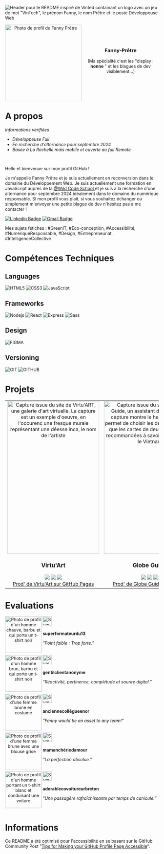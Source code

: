 
![Header pour le README inspiré de Vinted containant un logo avec un jeu de mot "VinTech", le prénom Fanny, le nom Prêtre et le poste Développeuse Web](https://github.com/fanny-pretre/fanny-pretre/assets/158457597/b3910450-f1d6-4598-9145-ccefc5fda686)


<div align='center' >
<img src='https://lh3.googleusercontent.com/pw/AP1GczN99vi-zKiSJx8_30zWb9_bpK9Vdeun5DbHEFa5SSw0VX-PVgFCKdFDqFhH0xlOAAuAI8vJiv6hFlmCzeE0fFGR66DWakMzCc2JrOPWeQc-cPpgXHoBFxTIK7biC7wRzdIVmuyIktTjQcw-hvLO5pBZvYMBsDyjbRYMLGMIGCQUbqWIuyFVwqmE5xHUhd8t9P2fenGQyIicbR22gvK3uZxBtt2N5F_DtPzAv9KM4d_p1-BVDP9qNu4os0Qpj9NtxQZRpIshS4rSOytdmjqiZj06BGtGycU4RPssVXvTcshQ9Kjpx8Xng7-kJK_KY8HliPVgXiCpTyQNtxM07XOHZ-dIGNHjPHsZ_hDIQY06FBIGpSwZdyke2c-1UBRMuvX6GXC0QoDWzvHjJE780rKUxfLleGIBEh1-VOmN12NlHd_68IKnE7wHHBoYtximlxWp1yNmjjO5ZJYgdOQwOpD3yzURA3XPGtfylzSTrZfAxjf7ZR6E8wkJsENUlLRbEGoZhMGC7IrWaG_mGL6ekpxLgDvpVRDTA13b2iNM44JWhdIVjIwWBpp7fBJR5XMwDel0rolwPL8jvrYLfprvsfQD6XbN85KWGcJa11eRGzFJdCkiTCzOs57pLcMoWS_7IVmSioU1coRQYwBynF635WWl83JL5gzD5i8iMj0gYFKJS6phkqCYwqWSLlf8Pe5mwmv7IjpUuylDW8skVe5rb2nPOXVOlQ5isuxOheNbNTU7rm397p6jVVsTLsydkhnS591nU4c2GcjAwMYm0HmsXBUNhlucD34UK_jbNU0GAR6W8g4GLVaZGL51LSQJY_T7fUvyDc6s3gV5mwNs4x5DRaW1UD2rfxFoAVbocvcN-Qv7PszkotdItAs5oL8QU_lChkWSYVz-0W3bkC43RNa8ztfsf0qwvA=w500-h500-s-no?authuser=0' align='left' height='250' alt="Photo de profil de Fanny Prêtre" >
<br>
<br>
<br>  
<h3 align='center'> Fanny-Prêtre  </h3> 
<p> (Ma spécialité c'est les "display : <strong> nonne </strong>" et les blagues de dev visiblement...)</p>

<br />
</div>

<br>
<br>
<br>



# A propos

<div>
<p> <em> Informations vérifiées </em> </p>
  <ul>
<li> <em> Développeuse Full  </em> </li>  
<li> <em> En recherche d'alternance pour septembre 2024  </em> </li> 
<li> <em> Basée à La Rochelle mais mobile et ouverte au full Remote  </em> </li>
</ul>
</div><br>

<div>
<p> Hello et bienvenue sur mon profil GitHub ! <p>
<p> Je m'appelle Fanny Prêtre et je suis actuellement en reconversion dans le domaine du Développement Web. Je suis actuellement une formation en JavaScript auprès de la <a href="https://www.wildcodeschool.com/fr-fr//"> @Wild Code School  </a> et je suis à la recherche d'une alternance pour septembre 2024 idéalement dans le domaine du numérique responsable. Si mon profil vous plait, si vous souhaitez échanger ou simplement m'envoyer une petite blague de dev n'hésitez pas à me contacter !    </p>

[![Linkedin Badge](https://img.shields.io/badge/-fpretre-057682?style=flat&logo=Linkedin&logoColor=white&link=https://www.linkedin.com/in/fanny-prêtre-723630114/)](https://www.linkedin.com/in/fanny-pr%C3%AAtre-723630114/)
[![Gmail Badge](https://img.shields.io/badge/-fanny.pretre-057682?style=flat&logo=Gmail&logoColor=white&link=mailto:fanny.pretre@gmail.com)](mailto:fanny.pretre@gmail.com)
<p> Mes sujets fétiches : <span> #GreenIT, #Eco-conception, #Accessibilité, #NumériqueResponsable, #Design, #Entrepreneuriat, #IntelligenceCollective </p>
</div> 

# Compétences Techniques

## Languages

![HTML5](https://img.shields.io/badge/-HTML5-057682?style=flat&logo=html5&logoColor=white)
![CSS3](https://img.shields.io/badge/-CSS3-057682?style=flat&logo=css3)
![JavaScript](https://img.shields.io/badge/-JavaScript-057682?style=flat&logo=javascript&logoColor=white)


## Frameworks

![Nodejs](https://img.shields.io/badge/-Nodejs-057682?style=flat&logo=Node.js&logoColor=white)
![React](https://img.shields.io/badge/-React-057682?style=flat&logo=react&logoColor=white)
![Express](https://img.shields.io/badge/-Express-057682?style=flat&logo=react&logoColor=white)
![Sass](https://img.shields.io/badge/-Sass-057682?style=flat&logo=sass&logoColor=white)


## Design

![FIGMA](https://img.shields.io/badge/-Figma-057682?style=flat&logo=sql&logoColor=white)


## Versioning
![GIT](https://img.shields.io/badge/-Git-057682?style=flat&logo=sql&logoColor=white)
![GITHUB](https://img.shields.io/badge/-GitHub-057682?style=flat&logo=sql&logoColor=white)


# Projets

<table>
  <tr>
    <td>
      <div align="center">
        <img src="https://lh3.googleusercontent.com/pw/AP1GczMjQuEmrC1gfEyuGdANq4YyFen_TJpbqgAc8u2s3wB30uwdsK5_wP-nbAyiChqOQdPEZid-7eczJ6_56nfm6f6coHSEK0cPJUdOqoaMAx9ofVZTVWeSX-PcGLVyIQlD7HOhEVbhs-VqCCc_mvJubs4XtY64buTnwJFn2WxV6NUUVVxTY4bKfz-bectzAXmMfVVMUPTNr9Kqtk9CKXZpufdYbMi5eAibyrGmpPechr_BqiRlDbhkrGkTDZOkxNe4fnh5T7BnUfVrmu_4FE776avt_lorHnHTFBHNGiAuBieo-OETzstH_arQYbWGXACZUl9fGvhkT18Jo0uK9VQvj97LzV2f4tIaFREfgFDg32XEGIfIS-3ALCQAt2SttWTT8Y4AEw3uycOUtE6sGjf7CYlFT9cNYI9yKKBmS7hYcKBrCycGGpEf5FTE1LfuC51gXZRTgXmm5096uQosj6lwj-zrdD5IpykI9beIu8O4hrgH-yxEep-W2pC_3mA0re5rqWaDcDSJvac1T5xYDGhkn45uzL4Mxz98zABgDq2xLh8mU3x2YftEri3mc6W8ie2ZNu-kTihMY9zn9HuArLXrvtC8x4eNOnQfZzq11ApGYX7fCjaccpK_s--TX4wQpARFnW8Ddv9VcXAQu-IpkND3qUD5ts1mQ1RtkwGx4Sy983rABBPjGtrqDjG9iOXvKv3CcYsE75fiRVKbBqNYRZrlbL80Y-HQKr00MtblPbH96F1ETlDs1KRVHNXzUpesuR8ZwgcNQsGACFMz_cGPuKbFV519uSm--OvKls2BKfgekogMYNv8g0nowCF_edo_x6aXxrsgHz_i6On2bS82wnllG24XX119Z85BHU0vQFplNSXDojZQaymaxjUAapn7hVQh-51ryRyzSWT9an_T7JmF3aYLSi0=w410-h728-s-no?authuser=0" width="300px;" height="500px;" align="center" alt="Capture issue du site de Virtu'ART, une galerie d'art virtuelle. La capture est un exemple d'oeuvre, en l'occurenc une fresque murale représentant une déesse inca, le nom de l'artiste "Lady Pink" et le titre de l'oeuvre "Fresque à Welling Court"/>
        <h3>Virtu'Art</h3>
        <img src='https://img.shields.io/badge/-JavaScript-057682?style=flat&logo=javascript&logoColor=white'>
        <img src='https://img.shields.io/badge/-HTML5-057682?style=flat&logo=html5&logoColor=white'>
        <img src='https://img.shields.io/badge/-CSS3-057682?style=flat&logo=css3'><br>
         <a href="https://fanny-pretre.github.io/art-galery-2/">
        Prod' de Virtu'Art sur GitHub Pages
      </a>
      </div>
    </td>
    <td>
      <div align="center">
        <img src="https://lh3.googleusercontent.com/pw/AP1GczOeWJfVLs5Z0iAnVc5RZtea-zIhpsBgmhC5VII58vmnKlfrIb3iEgfwiS5HnS8GN5NwOf6vg-7c1RLU1_PI8-NM7HFRtmH4QPxcmXKNMNH9hsgNuZGkN5gOlLG4ghXlhv3anix9wJIwPnkJzm--y3lbSaSebXQGSxb7uZMgRq7d5jtBGnvPbyB1n0XcVqXQhfbJQAS_HFwvLkMPNiGlqwnl075eR1BdToHQBY_Ofo2br5Z83yskd2harhcuPgiXNNjzUORNuEG8mR9uz39PR7g6N0q4oI1_eztSXimAFlJ_Ex2KAjz5CUGEL1Y0ssw3LFGrflt04XgFnvAvpoIbdnhYMgmuwq9Sk652UX11oCqgwq05IONUZP2EuDlPXG8x4XJsJV6EfvBZVcDI9_omq4ZlevqWAAKaYm83vryDGfgeq3frp6eH-DZMIZZ39ouqCg9qYMww_7GndUiixcKhRCRAf_CZyDlTNN_w7Hal6l-JOpzpoV29jWHDiErOMTQfMjfjJ1eeESx9RjpLeZ-m6Qw6vSVh363SQvA2AUw67GSZ9C06Xa06BJsPscgvvroxMCiyBhrPMdnSQZLuo397uzPi4DvGmSv6ToqEPvORz8lBsw8VzKs2JC-9W0DgMT71qKNtiWX9_lN5QiMteEtnITWBOX8-0Cl9xbVKbJqobuDJo94m8VlX1erHhk7_LElhuN3tTNrIBO2fbf5KLlAO8KJGo_8Ss-zQQh1Y4Yo-FSOdYfO8x94ufJQFzytZzcgQ9DUoKogYPZmxbGksdZVWmLtvqQpRipayq8KUYXYtwHlPvDpYf-SIftTPmSJ5j6Fx_E54miRYTUfneO9p0hEmMebdgkB9wyUNKn710wJ-S5XwXOsUZzfmM48NRaTUDf2kJjxqIePXFBSNxUu7KfYeYeDBHiA=w402-h733-s-no?authuser=0" width="300px;" height="500px;" align="center" alt="Capture issue du site de Globe Guide, un assistant de voyage. La capture montre le header bleu qui permet de choisir les destinations ainsi que les cartes de deux destinations recommandées à savoir le Mexique et le Vietnam"/>
        <h3>Globe Guide </h3>
        <img src='https://img.shields.io/badge/-API-057682?style=flat&logo=sql&logoColor=white'>
        <img src='https://img.shields.io/badge/-React-057682?style=flat&logo=react&logoColor=white'>
        <img src='https://img.shields.io/badge/-Sass-057682?style=flat&logo=sass&logoColor=white'><br>
      <a href="https://globe-guide.netlify.app/">
        Prod' de Globe Guide sur Netlify
      </a>
      </div>
    </td>
     <td>
      <div align="center">
        <img src="https://lh3.googleusercontent.com/pw/AP1GczMT1PeswJlgylHORPM_n-uBF82pD9ytVd62Tgb61GZJs8Jz6W1A32q-tBQ16-UF5VouPcpkjKlOoR4yJF1i6Zq0pjYeGIUULDJeMkrTU05r05593L6vauDEpYBzi9QdXQhfVwdE4o02QpVmrIcBJc0-RAykgUKq3NJHhzqEfG97fvJ6kvlvJZMzGgrOJEZ1HFI5PT0CbHgDnAWr_Z6Gec5ehyriYSt6teKF6ydQKGYWRfmuav6enMs-TEs8Xix2SRKVjT2c0E8Cwd95XNjLYAJLc-9G5JYvvOmplhfo2N0QwJUEUklZeMvLf_enbs1jW92NoEXGm_rqg2B5T5fTkgsq0-jmgKWSa3UHIl7igzzK6aq3Wh1hoqWpH6eTdIVb8b3P6k6yfs3st9gEJRQ52A-d5gK_kYYIjwoQEBcHIzc-feMyD-jtYnUM4u0H4uJpuylcLslXEeIUmszl8zdaDZO3GGaCytre01NAkeRIt5r3bfCKz0OMBT6jwEFHALOAN7-ulhdP5dIquUWABT7iCW1xDgHUO7VNORkHIerU_oGGXv865fx-0sOkGHKU4UDM2Zxrs0xV13qBoNJgsK4sBrikkM7nomHdOy_FKDl464Myzo-qH98Tli0OTi5q2MC3ABXjvwWmyAQW0WsPrUSX4w4kmcezWt8KXhjhdugbMPl36riC7B0UxSUf1-_Hk8axN7DPX4qYp6WIHP37-jwjuiWsWR2F5vEhq6PD1pg0Ki9IpICgpirQFmg3ByDmLkuRD39ZQBKWS3-y99Ec6noFmZO4Bs9QSWLPEQtkZSnhWkW5yfbqNHUVvghBLfOTWvc8wOiilOrQL55t0qvv9UfDu2rDgC_T1eR0tzdOBRWljf9-ZKUYNbLLPHskj8RlTdXfiyXGDt7qA6YcBn3z8e__dzLXdg=w443-h731-s-no?authuser=0" width="300px;" height="500px;" align="center" alt="Capture issue du site de SkyHook. La capture renvoie à la section joueurs iconiques et on y voit une carte représentant Michaël Jordan."/>
        <h3>Sky Hook </h3>
        <img src='https://img.shields.io/badge/-API-057682?style=flat&logo=sql&logoColor=white'>
        <img src='https://img.shields.io/badge/-React-057682?style=flat&logo=react&logoColor=white'>
        <img src='https://img.shields.io/badge/-Sass-057682?style=flat&logo=sass&logoColor=white'><br>
      <a href="https://github.com/fanny-pretre/nba-project">
       Repository de Skyhook sur GitHub
      </a>
      </div>
    </td>
  </tr>
</table>



# Evaluations

<div align='center' >
<img src="https://lh3.googleusercontent.com/pw/AP1GczMqnv-cR676a5kJM3LYXacSyh7HIpLS9yaxbeA9wQyFEuzxnrEus-7hRfn4Bbgl1cTxzKDN-iTRxKZodFBI5ba_0LuRMCiXVCmChs0kdPiFCj6Z9li3WCOZwZ_oOGjzvX50u16dGd98wLEapn6w5Q0LYmVknKu0tBS7GAZ3fC7QayX2IfmFWzU1ZZcoYyCW4_m55tB-FCNUzc2VjT8c62d0N3JLm8xO1RW_UbY1Kf4hQ-be0kxfmiZdMhCAR_oQ4oSHe82jwiERDi_P_QEtZwNLTi5dSSS4W5k8P_MSV6b6UfHFzUQS7uHmeqqza0QqKy99dXL0W5LYZ5tciU4ky4RQOLCivIfosrH655M8hGC-64TNQIt2G_4D1T4x-rNmG1oT-jXKxGIj9Q2OvG_2YQXpWotQWUqN6tjHRnI2Dn3KGCCv5Cyof1ip1RYGtRP4wQcboh_qgE_jQaptV6se15kbn7k2A0ySkSKcmqLoxslw96LVmRnGLXxoNQ_pvYg-jGbDEXYfyR-QENj6gVynlG3T8PW91TrwEEjqqpqhJIEQIsf5lRCnN8Ye2NwyTe3GX0jSK9PDqH7vezQW9RH5t3vTkOtTFtvPUIhJPV5IEFJNs3oI3ygWEqp9yPKhUHKeJ6WiYSOXHKFNuNw8SHxVQmyGSI9C5sDkHLCFDPnBACtD7Ti0FMMM6oDHpV6tqM0zV7OV_2X2tAFWdVVk0_Mp7GGT74waU9P2rhEXl6IlzywSS-fxw0Bqbs-MjGuu0BQJ5opcIHZLz67Odf60WnCi4CKklYXJcM13Bdtmrjz2snrwWqzbcIj1ZNwXCNjP8h6u6hXh99M6uPYzyFBrcLsekSs_4xSI5VMn62H_ppTxwW4oxBuvEJblvvAZwQlVdDuY-s_1UMiKJEngRmF-cmBXGvPlCVQ=w500-h500-s-no?authuser=0" align='left' height='120px' alt="Photo de profil d'un homme chauve, barbu et qui porte un t-shirt noir" >

<div align='left'>  
  <img src="https://lh3.googleusercontent.com/pw/AP1GczNlrexYKPv0VCiVQ9QbccvSdi5mSEAseOcPCy_Kg2NKUb-lFW162rWCeMZVoxvNvvBcr-4J6-FOvVuIZ5ZvF8cMq5CVNqYOezPGHZHI4hVyKioUEAZhW3tNXqZG78jFqXN_2aZ7lXsc2x8anrFSN06W860OKmijjJJLQb-OhHUGZIS60SwTA5_myCrrnw8ytv7NNP2uBVx1JebZClveAFYLCQ8KoYPbIQYPg_NRs_LNJqiYyUVxTGy82kdY1sVhyw1zd7HQTVMow_aO_TrKfK4A8_DY13uRAy_6s3SVwEcGVPAtokLEFJb-1B4kMnTHlVqf3MnHrfkJGj3S5wv8fWkXtK6DX5tWTOIz94tzvVY6qUGmd5Im44XLt5Jjr2Zhmc7nGlyeN-cmoDa9P73C4FAz7ceJySG7mht4gGjY8JGzVlJf7oZvTUKNX_p9s4CBRX1CgHO5fX5pRQTAglmDtwWw1V2kPAawpGcb44DUVx5scC9XAx9Yk59goul6PLQkICOHN1JouJsVDCawz3R-xYGoRANKhx0TSV5iRakU2wIW5gS4j5kx1WWOQlZmaBx3UAvlEQQeAcfwz5_Fri2jCxQCpeO68dIT7d24idh2ImvoZv2-d83kczm3UuKX9DegMQqjAHP9U9LQN2YrIEMT6XHrVSKapLgCJefxvdkIHVJTW2i5KTnNcbEkyNdFr905a2LUxZAWgaDLJ2YPozHZfX5mf-jUowiTLWWXWHyzflPX76ACJ-yuhox0AfzwA-3I1F1ZiOUyq3haKVlCfazvj9TGpoFq692BioYI0mHHvR_hoFZiOF5zKv6g3Do4YgT6OC4ROKIGqvr0_SeIKkr96I0NDiMZvFEjMenbecbBcImVBTIIHrNoP-W_3W1DPe7FDkOh6yW88ih4YkfwGPrPjNffa74=w187-h50-s-no?authuser=0" align='left' height='30px' alt="Symbole de notation - 5 étoiles" > 
  <br>
  <br>
  <p align='left'><strong>superformateurdu13</strong></p>
  <p><em>“Point faible : Trop forte.”</em></p>  
</div> 
<br />
</div>

<div align='center' >
<img src="https://lh3.googleusercontent.com/pw/AP1GczP_0uPs35QHd6SvPEh0M0ustWLa2K_RkypEH1VWXOtA81zoHQNhRLNiLy_g2bloEjs0yLNMPUq7NHI401E-EH9eeAmBdzSKD9nHxcsJatsU7fwPR689p24gPvFeaCcEMiQGgsUnmnl0T6runfqV_gdNXmWa4DQxehudoq6tnz_vHmF5oAeJALR3zlb6H21T1wuhxF2OsKPXBgKQjHP5Bh1KY4yiSEgM1HUr-N1cHc-Rfd9sU-349ZZb6-Z2Dx8ClBYeSjBsTBGTKSrQORLCNrB-d5ubNQQjumaDzQEFM1MguOWtRVA66f9JXu7iKIMc_B8tJlbjljGCFtSNiFLrQS5heiDIjykDeB6oTaiYQeUV8oAm9IILJDwdVOCk-TjxHLDajjHYqAkAkkQaYyy7ctVfG0uemUAEOZ77fac2j2tl-SCOziKzHDSoylBiL4xvfYQJt73L3NfmbCCyhP0gBFLCNs0APljJR-8zFUnkUKuIXSXxM_ACO3fVmh0C1aVsjdR7ql1ybiiqkK0cTZwG9Hida48rTUsO_JXuJHhuBu_58pE3zyxZnu9wSonQUnQn185ApPQ7BWnIRfBkHsgH9ap3RRp0NdPRlV9sYbPmjaAhkUyBgK0EFF0dkXmve3Uk981sESZ9F2YZ-5g3-SZzfL46dsD2mse0OQIjTVFDHODPSqRnv38q-7U3XkoMl2J-WV5lLPkbCd7T6Z8JaPQwiAyvEmxImP3QcimRU6xnFQcQaCx9xw5tyuDF3wYw0MITxGE-48ONKUpc_l61TxEr91blUcqfWzjuVm1Ot5Sx3MS0pDhYxzTPmJM7wkgLVMGGmxCgqOaStzIF1Mt_gXV07pIZDBG3M7_fMSrqskOvKmQr6y2pxatxnnRnQfjFMIUNGocpJEAkoolqXSJl6yCRtDvJIaA=w500-h500-s-no?authuser=0" align='left' height='120px' alt="Photo de profil d'un homme brun, barbu et qui porte un t-shirt noir" >

<div align='left'>  
  <img src="https://lh3.googleusercontent.com/pw/AP1GczNlrexYKPv0VCiVQ9QbccvSdi5mSEAseOcPCy_Kg2NKUb-lFW162rWCeMZVoxvNvvBcr-4J6-FOvVuIZ5ZvF8cMq5CVNqYOezPGHZHI4hVyKioUEAZhW3tNXqZG78jFqXN_2aZ7lXsc2x8anrFSN06W860OKmijjJJLQb-OhHUGZIS60SwTA5_myCrrnw8ytv7NNP2uBVx1JebZClveAFYLCQ8KoYPbIQYPg_NRs_LNJqiYyUVxTGy82kdY1sVhyw1zd7HQTVMow_aO_TrKfK4A8_DY13uRAy_6s3SVwEcGVPAtokLEFJb-1B4kMnTHlVqf3MnHrfkJGj3S5wv8fWkXtK6DX5tWTOIz94tzvVY6qUGmd5Im44XLt5Jjr2Zhmc7nGlyeN-cmoDa9P73C4FAz7ceJySG7mht4gGjY8JGzVlJf7oZvTUKNX_p9s4CBRX1CgHO5fX5pRQTAglmDtwWw1V2kPAawpGcb44DUVx5scC9XAx9Yk59goul6PLQkICOHN1JouJsVDCawz3R-xYGoRANKhx0TSV5iRakU2wIW5gS4j5kx1WWOQlZmaBx3UAvlEQQeAcfwz5_Fri2jCxQCpeO68dIT7d24idh2ImvoZv2-d83kczm3UuKX9DegMQqjAHP9U9LQN2YrIEMT6XHrVSKapLgCJefxvdkIHVJTW2i5KTnNcbEkyNdFr905a2LUxZAWgaDLJ2YPozHZfX5mf-jUowiTLWWXWHyzflPX76ACJ-yuhox0AfzwA-3I1F1ZiOUyq3haKVlCfazvj9TGpoFq692BioYI0mHHvR_hoFZiOF5zKv6g3Do4YgT6OC4ROKIGqvr0_SeIKkr96I0NDiMZvFEjMenbecbBcImVBTIIHrNoP-W_3W1DPe7FDkOh6yW88ih4YkfwGPrPjNffa74=w187-h50-s-no?authuser=0" align='left' height='30px' alt="Symbole de notation - 5 étoiles" > 
  <br>
  <br>
  <p align='left'><strong> gentilclientanonyme</strong></p>
  <p><em>“Réactivité, pertinence, complétude et sourire digital.”</em></p>  
</div> 
<br />
</div>

<div align='center' >
<img src="https://lh3.googleusercontent.com/pw/AP1GczPCKMs-1JvCN4T1_4NwEW7O93R1apjU0xgagAohiz-ix5WFB56qahz0rdc2lcpg-VnEKV6ayXnA8egKvkla7tul9KNhtUaZ7QSyJUeBCglS0bhuClKuLImp6lGLECBnXiWL1Yyg--SL9unPuiphSl2cc1ccIyj3P9odybFfKyaoVlMl4KoVwamYDO4T_xQLbWZAUD-fQI67xkm_mvPT2Rz8FIK3buRYFzwQlEtXK1FFOxiN2xEttehjhrKhGW-u0phzE6Yo31LUPHEblgcp4IGmiutKlIDCvtzb0_6xEVACsxrxj5sg6ORpByme79Oyoa0qed2QOJX2kzdtOrfG6IEbWi8YH687GDz3lj0CMaLrP7_z7PrvYLkQb9NvjvcpoKFdFNByU4Od30W8WqgA0Knqi-3Miit0A9-mbpq3qAXu-7ftvsqRYG0feA4kAPQEPQGFnfi1zf4VN25oXjqdE4lxfQRzyACzKj7maWaxZtxDoThlTATdV6INNfTSE2cenRmkkSqoN-80QBI6eu_u8BkzyMtQTQFGGl7_8Dz209Gi6nDCArIMvHYDv3pDYLKSxpfL6_C7CHh-MGg7fCfsMtpnwsnMqvsnS_fw5qhXz9-iFgYxCu27_yrJzNscbidgPM5V8x8KB3F6qqCpNLLWyZiklazf09xvrCtcMIUsIa8N4RGZdBntqowz84pLhAB_Om6cYkYrQfama4OYVFTrPZeBVMJOjf8PxrYF2bX3wNNcxW7fBNzCS7JBvUNNOV_RrqLRzIBE0vxdST2rg_bmA0wJSO2i8-SiG5zmdzSXsT-iPdYjFQG5dTH1wC4CQMhNKGwVBrNrHrV0DP8zDr9MyQsMtqRVU7EmsvbiusU3_yzVWEe52u4vyEHAdaY8e5fJDvHM6kkl1R9Sg8LOs2E5Pv1Z7Pw=w500-h500-s-no?authuser=0" align='left' height='120px' height='120px' alt="Photo de profil d'une femme brune en costume" >

<div align='left'>  
  <img src="https://lh3.googleusercontent.com/pw/AP1GczNlrexYKPv0VCiVQ9QbccvSdi5mSEAseOcPCy_Kg2NKUb-lFW162rWCeMZVoxvNvvBcr-4J6-FOvVuIZ5ZvF8cMq5CVNqYOezPGHZHI4hVyKioUEAZhW3tNXqZG78jFqXN_2aZ7lXsc2x8anrFSN06W860OKmijjJJLQb-OhHUGZIS60SwTA5_myCrrnw8ytv7NNP2uBVx1JebZClveAFYLCQ8KoYPbIQYPg_NRs_LNJqiYyUVxTGy82kdY1sVhyw1zd7HQTVMow_aO_TrKfK4A8_DY13uRAy_6s3SVwEcGVPAtokLEFJb-1B4kMnTHlVqf3MnHrfkJGj3S5wv8fWkXtK6DX5tWTOIz94tzvVY6qUGmd5Im44XLt5Jjr2Zhmc7nGlyeN-cmoDa9P73C4FAz7ceJySG7mht4gGjY8JGzVlJf7oZvTUKNX_p9s4CBRX1CgHO5fX5pRQTAglmDtwWw1V2kPAawpGcb44DUVx5scC9XAx9Yk59goul6PLQkICOHN1JouJsVDCawz3R-xYGoRANKhx0TSV5iRakU2wIW5gS4j5kx1WWOQlZmaBx3UAvlEQQeAcfwz5_Fri2jCxQCpeO68dIT7d24idh2ImvoZv2-d83kczm3UuKX9DegMQqjAHP9U9LQN2YrIEMT6XHrVSKapLgCJefxvdkIHVJTW2i5KTnNcbEkyNdFr905a2LUxZAWgaDLJ2YPozHZfX5mf-jUowiTLWWXWHyzflPX76ACJ-yuhox0AfzwA-3I1F1ZiOUyq3haKVlCfazvj9TGpoFq692BioYI0mHHvR_hoFZiOF5zKv6g3Do4YgT6OC4ROKIGqvr0_SeIKkr96I0NDiMZvFEjMenbecbBcImVBTIIHrNoP-W_3W1DPe7FDkOh6yW88ih4YkfwGPrPjNffa74=w187-h50-s-no?authuser=0" align='left' height='30px' alt="Symbole de notation - 5 étoiles"> 
  <br>
  <br>
  <p align='left'><strong>anciennecollègueenor </strong></p>
  <p><em> “Fanny would be an asset to any team!” </em></p>  
</div> 
<br />
</div>

<div align='center' >
<img src="https://lh3.googleusercontent.com/pw/AP1GczP5o1I3msODil_bd7OaoGilG19U7ogeza7abQzj6HiHEjswTOlBtF2KQNkfqERexGgyby56k0sSB-95tcWr0bApFF6XeJPuWbTrprAVWJJ1BbihO6ektgQgR6L2akg6WfGfaKs9mKSgkOKWDEgDzFdKc-MRdhTKSN5gRmAYzw_naN4D3CVZHmj3jPQIZ5BH023vicCWgtlCrNryvsD0H9y-hRpJdE6SSdiOSVFT6oB0KNv4ZdxO_bgEbXI8Vp8Wvaj9yyXFrexgEvsofm-HVYokYga5ZDa-95ltX02-i5VWxBJtPVBZVRDGIw9_b3Rnn3_fs4WeTJPOZj0N2HyO-YQRx8_FWJj1VSfs2JboYNSLm8isUwMgrhrB3lSXlTJBo1LI_OCuOa91c0LxqZxaCfx0nveMZAhs8z_5kWsYFA_-KNNUzx3-bzUr7t7MKDf3jphAxJtUJk3AUoZASor6DCm5doOYkEcrGBjDf1dgrPbY-aSYYAM-Xk8uj52ZEpMUiw37P2ji4Zt53GqyY_rcUHL5wP__IUjzKPJTNTzNx0ATstyn6JGGlFu9pnzmeVYYVdrOLFs8b6V607Ssjjizlj3bqOe-b_F_0IfuClRK7B428rvEmWZtelRIRmz3-TPZFOs0YjmLn63iPA6aTZPGNsomGEKd89zLnBilfU85B2wVlTQRKrB2H9YHsjEvXA___Xwe2yyGvjDaj5MZT1whxrgX3fwqcRGE0bIxA3NmEXOPXOKNSD4LpON9Vtimk7C22UDQXnP_ojRdrJ3vp-TgVpZblfn8RFtDfR_7do_K2uykUmH8hf5L9rx6yaUzppfBizcognriySrKpXZ9M7nrLFsmCBmlLnMoWsTMGLYArjrN11HuFjOpb5HeQHTBHZhoL4iEZR4VvvgNci2QGHgwlkyaJ9o=w500-h500-s-no?authuser=0" align='left' height='120px' alt="Photo de profil d'une femme brune avec une blouse grise" >

<div align='left'>  
  <img src="https://lh3.googleusercontent.com/pw/AP1GczNlrexYKPv0VCiVQ9QbccvSdi5mSEAseOcPCy_Kg2NKUb-lFW162rWCeMZVoxvNvvBcr-4J6-FOvVuIZ5ZvF8cMq5CVNqYOezPGHZHI4hVyKioUEAZhW3tNXqZG78jFqXN_2aZ7lXsc2x8anrFSN06W860OKmijjJJLQb-OhHUGZIS60SwTA5_myCrrnw8ytv7NNP2uBVx1JebZClveAFYLCQ8KoYPbIQYPg_NRs_LNJqiYyUVxTGy82kdY1sVhyw1zd7HQTVMow_aO_TrKfK4A8_DY13uRAy_6s3SVwEcGVPAtokLEFJb-1B4kMnTHlVqf3MnHrfkJGj3S5wv8fWkXtK6DX5tWTOIz94tzvVY6qUGmd5Im44XLt5Jjr2Zhmc7nGlyeN-cmoDa9P73C4FAz7ceJySG7mht4gGjY8JGzVlJf7oZvTUKNX_p9s4CBRX1CgHO5fX5pRQTAglmDtwWw1V2kPAawpGcb44DUVx5scC9XAx9Yk59goul6PLQkICOHN1JouJsVDCawz3R-xYGoRANKhx0TSV5iRakU2wIW5gS4j5kx1WWOQlZmaBx3UAvlEQQeAcfwz5_Fri2jCxQCpeO68dIT7d24idh2ImvoZv2-d83kczm3UuKX9DegMQqjAHP9U9LQN2YrIEMT6XHrVSKapLgCJefxvdkIHVJTW2i5KTnNcbEkyNdFr905a2LUxZAWgaDLJ2YPozHZfX5mf-jUowiTLWWXWHyzflPX76ACJ-yuhox0AfzwA-3I1F1ZiOUyq3haKVlCfazvj9TGpoFq692BioYI0mHHvR_hoFZiOF5zKv6g3Do4YgT6OC4ROKIGqvr0_SeIKkr96I0NDiMZvFEjMenbecbBcImVBTIIHrNoP-W_3W1DPe7FDkOh6yW88ih4YkfwGPrPjNffa74=w187-h50-s-no?authuser=0" align='left' height='30px' alt="Symbole de notation - 5 étoiles"> 
  <br>
  <br>
  <p align='left'><strong>mamanchériedamour </strong></p>
  <p><em>  “La perfection absolue.” </em></p>  
</div> 
<br />
</div>

<div align='center' >
<img src="https://lh3.googleusercontent.com/pw/AP1GczMyEroU7P0dPGe8X7r7FUS-deONGpIyolu8VDJ6N7w3EdnzOlTMeEj76u0wKE0jer2sXYUuDoftqUgQ-brd8rVy4ddt7nHOxZB2sZg18QB_qFP6HD4Dro_CW_E9N_7qOr7gVr07fAETwzpjFNBLp4Q3uYLpKtj6kgGx8cBn7XRVlBEJid73sr4-3uoabmF3tc3Pzin7ioY14GTDOqFJdECviOjds-W6_A-lsPeZoyef5D6Dda52Lwf4rOCrkwLKvs-lE15pvWRMzJ_hiinycQqslQhdj39nrR5XF-gkEtyox1T9wL5KmfzQ_tOI__HyJPiLikcKNdxIIItE5wqyYl6ErLLSGea3xNXz4kmhMNhZL2J2AlISTsmrtsXVgB4m84qiy-7ATUWhGLimH0cbMdAxpMdwYjJ5AUm9eI9M_rDHFAaG3ej5JB1dNGaMGrs0RgmadGuFKlQUK4EJ5oTylGXKIialhaZNJch4Jzlmosjs9FLeCS1s8MH3sBPISRAVP2kSmmLgiLcR5DkTaYXN6zSwSc9Bhvvvl0BjUFx-l6zIn30fTqyQfzjxCTWNS6CItVqEUD4RkwOtl-NKUuHcTo1dxtPOGHTLM3jGA1Uzi6qZ8A_0EArCttI9XCZQa3HmdHcHPsE5pSzw55Gzkeo971rpZTd3O8sjbfnZTj5k3v7v_Y0qcMe9B2dfkKPML2euJb-whTP1bdTH1SFfznLZwBVFFErVmFn9DxKwGW5shIIo9hJU2VaZWg9aWZ0ZgrKJKZTNXWwmysbkoii3-aOH3m5FlqrpIK44HVxMXdWp7tkMSGcy2HkSr2xXVn4mPgmLK2ASkE87ym8889EKaF8V4XrT1sk_aDAZI4o6XMsyNrma3sK59T9rd9sNYWyDWeq2jElHWDuLKS-8-x3U4McRn-aNYA=w500-h500-s-no?authuser=0" align='left' height='120px' alt="Photo de profil d'un homme portant un t-shirt blanc et conduisant une voiture">

<div align='left'>  
  <img src="https://lh3.googleusercontent.com/pw/AP1GczNlrexYKPv0VCiVQ9QbccvSdi5mSEAseOcPCy_Kg2NKUb-lFW162rWCeMZVoxvNvvBcr-4J6-FOvVuIZ5ZvF8cMq5CVNqYOezPGHZHI4hVyKioUEAZhW3tNXqZG78jFqXN_2aZ7lXsc2x8anrFSN06W860OKmijjJJLQb-OhHUGZIS60SwTA5_myCrrnw8ytv7NNP2uBVx1JebZClveAFYLCQ8KoYPbIQYPg_NRs_LNJqiYyUVxTGy82kdY1sVhyw1zd7HQTVMow_aO_TrKfK4A8_DY13uRAy_6s3SVwEcGVPAtokLEFJb-1B4kMnTHlVqf3MnHrfkJGj3S5wv8fWkXtK6DX5tWTOIz94tzvVY6qUGmd5Im44XLt5Jjr2Zhmc7nGlyeN-cmoDa9P73C4FAz7ceJySG7mht4gGjY8JGzVlJf7oZvTUKNX_p9s4CBRX1CgHO5fX5pRQTAglmDtwWw1V2kPAawpGcb44DUVx5scC9XAx9Yk59goul6PLQkICOHN1JouJsVDCawz3R-xYGoRANKhx0TSV5iRakU2wIW5gS4j5kx1WWOQlZmaBx3UAvlEQQeAcfwz5_Fri2jCxQCpeO68dIT7d24idh2ImvoZv2-d83kczm3UuKX9DegMQqjAHP9U9LQN2YrIEMT6XHrVSKapLgCJefxvdkIHVJTW2i5KTnNcbEkyNdFr905a2LUxZAWgaDLJ2YPozHZfX5mf-jUowiTLWWXWHyzflPX76ACJ-yuhox0AfzwA-3I1F1ZiOUyq3haKVlCfazvj9TGpoFq692BioYI0mHHvR_hoFZiOF5zKv6g3Do4YgT6OC4ROKIGqvr0_SeIKkr96I0NDiMZvFEjMenbecbBcImVBTIIHrNoP-W_3W1DPe7FDkOh6yW88ih4YkfwGPrPjNffa74=w187-h50-s-no?authuser=0" align='left' height='30px' alt="Symbole de notation - 5 étoiles"> 
  <br>
  <br>
  <p align='left'><strong>adorablecovoitureurbreton </strong></p>
  <p><em>  “Une passagère rafraîchissante par temps de canicule.” </em></p>  
</div> 
<br />
</div>

# Informations

Ce README a été optimisé pour l'accessibilité en se basant sur le GitHub Community Post "[Tips for Making your GitHub Profile Page Accessible](https://github.com/community)".






